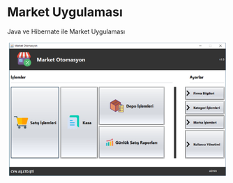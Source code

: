 # Market Uygulaması
Java ve Hibernate ile Market Uygulaması

![](https://github.com/ceyhunataykan/marketapp/blob/master/Dashboard.png)
